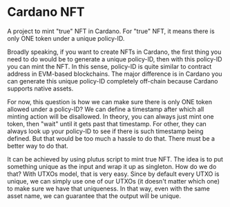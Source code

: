 # Cardano NFT

A project to mint "true" NFT in Cardano. For "true" NFT, it means there is only ONE token under a unique policy-ID. 

Broadly speaking, if you want to create NFTs in Cardano, the first thing you need to do would be to generate a unique policy-ID, then with this policy-ID you can mint the NFT. In this sense, policy-ID is quite similar to contract address in EVM-based blockchains. The major difference is in Cardano you can generate this unique policy-ID completely off-chain because Cardano supports native assets. 

For now, this question is how we can make sure there is only ONE token allowed under a policy-ID? We can define a timestamp after which all minting action will be disallowed. In theory, you can always just mint one token, then "wait" until it gets past that timestamp. For other, they can always look up your policy-ID to see if there is such timestamp being defined. But that would be too much a hassle to do that. There must be a better way to do that.

It can be achieved by using plutus script to mint true NFT. The idea is to put something unique as the input and wrap it up as singleton. How do we do that? With UTXOs model, that is very easy. Since by default every UTXO is unique, we can simply use one of our UTXOs (it doesn't matter which one) to make sure we have that uniqueness. In that way, even with the same asset name, we can guarantee that the output will be unique.
